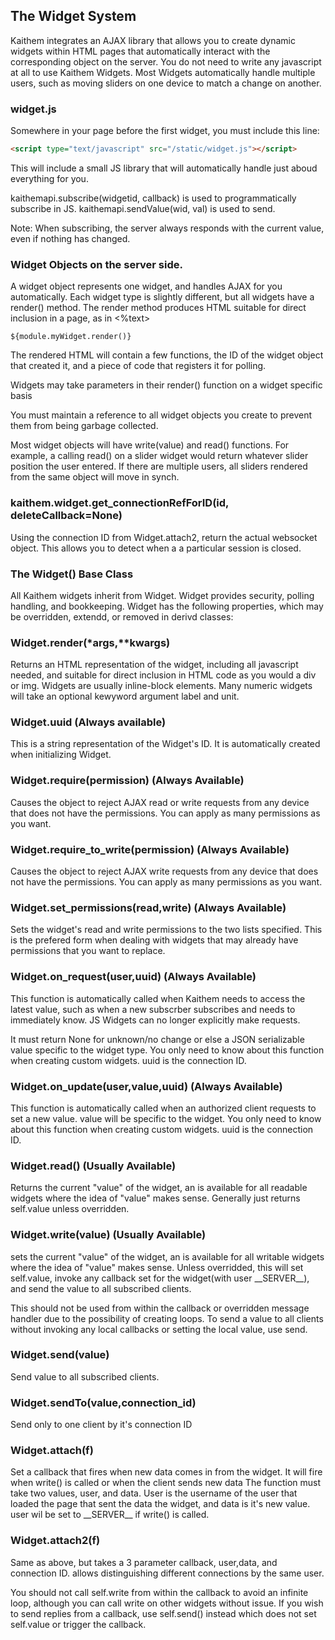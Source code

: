 ## The Widget System


Kaithem integrates an AJAX library that allows you to create dynamic
widgets within HTML pages that automatically interact with the
corresponding object on the server. You do not need to write any
javascript at all to use Kaithem Widgets. Most Widgets automatically
handle multiple users, such as moving sliders on one device to match a
change on another.

### widget.js

Somewhere in your page before the first widget, you must include this
line:

```html
<script type="text/javascript" src="/static/widget.js"></script>
```

This will include a small JS library that will automatically handle just aboud everything for you.


kaithemapi.subscribe(widgetid, callback) is used to programmatically subscribe in JS.
kaithemapi.sendValue(wid, val) is used to send.  

Note: When subscribing, the server always responds with the current value, even if nothing has changed.

### Widget Objects on the server side.

A widget object represents one widget, and handles AJAX for you
automatically. Each widget type is slightly different, but all widgets
have a render() method. The render method produces HTML suitable for
direct inclusion in a page, as in &lt;%text&gt;

    ${module.myWidget.render()}

The rendered HTML will contain a few functions, the ID of the widget
object that created it, and a piece of code that registers it for
polling.



Widgets may take parameters in their render() function on a widget
specific basis

You must maintain a reference to all widget objects you create to
prevent them from being garbage collected.

Most widget objects will have write(value) and read() functions. For
example, a calling read() on a slider widget would return whatever
slider position the user entered. If there are multiple users, all
sliders rendered from the same object will move in synch.



### kaithem.widget.get_connectionRefForID(id, deleteCallback=None)

Using the connection ID from Widget.attach2, return the actual
websocket object.   This allows you to detect when a a particular session
is closed.

### The Widget() Base Class

All Kaithem widgets inherit from Widget. Widget provides security,
polling handling, and bookkeeping. Widget has the following properties,
which may be overridden, extendd, or removed in derivd classes:

### Widget.render(\*args,\*\*kwargs)

Returns an HTML representation of the widget, including all javascript
needed, and suitable for direct inclusion in HTML code as you would a
div or img. Widgets are usually inline-block elements. Many numeric
widgets will take an optional kewyword argument label and unit.

### Widget.uuid (Always available)

This is a string representation of the Widget's ID. It is automatically
created when initializing Widget.

### Widget.require(permission) (Always Available)

Causes the object to reject AJAX read or write requests from any device
that does not have the permissions. You can apply as many permissions as
you want.

### Widget.require_to_write(permission) (Always Available)

Causes the object to reject AJAX write requests from any device that
does not have the permissions. You can apply as many permissions as you
want.

### Widget.set_permissions(read,write) (Always Available)

Sets the widget's read and write permissions to the two lists specified.
This is the prefered form when dealing with widgets that may already have permissions
that you want to replace.


### Widget.on_request(user,uuid) (Always Available)

This function is automatically called when Kaithem needs to access the latest value, such as when
a new subscrber subscribes and needs to immediately know.  JS Widgets can no longer explicitly make requests.

It must return None for unknown/no change or else a
JSON serializable value specific to the widget type. You only need to
know about this function when creating custom widgets. uuid is the
connection ID.

### Widget.on_update(user,value,uuid) (Always Available)

This function is automatically called when an authorized client requests
to set a new value. value will be specific to the widget. You only need
to know about this function when creating custom widgets. uuid is the
connection ID.

### Widget.read() (Usually Available)

Returns the current "value" of the widget, an is available for all
readable widgets where the idea of "value" makes sense. Generally just
returns self.value unless overridden.

### Widget.write(value) (Usually Available)

sets the current "value" of the widget, an is available for all writable
widgets where the idea of "value" makes sense. Unless overridded, this
will set self.value, invoke any callback set for the widget(with user
\_\_SERVER\_\_), and send the value to all subscribed clients.

This should not be used from within the callback or overridden message
handler due to the possibility of creating loops. To send a value to all
clients without invoking any local callbacks or setting the local value,
use send.

### Widget.send(value)

Send value to all subscribed clients.

### Widget.sendTo(value,connection_id)

Send only to one client by it's connection ID

### <span id="widgetattach"></span>Widget.attach(f)

Set a callback that fires when new data comes in from the widget. It
will fire when write() is called or when the client sends new data The
function must take two values, user, and data. User is the username of
the user that loaded the page that sent the data the widget, and data is
it's new value. user wil be set to \_\_SERVER\_\_ if write() is called.

### Widget.attach2(f)

Same as above, but takes a 3 parameter callback, user,data, and
connection ID. allows distinguishing different connections by the same
user.

You should not call self.write from within the callback to avoid an
infinite loop, although you can call write on other widgets without
issue. If you wish to send replies from a callback, use self.send()
instead which does not set self.value or trigger the callback.
